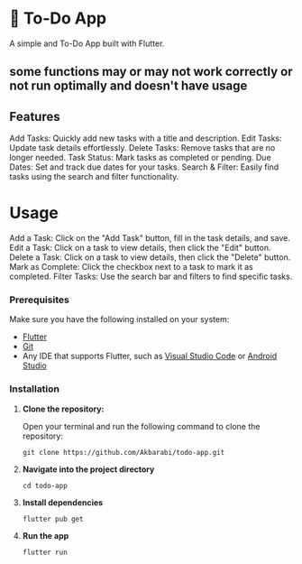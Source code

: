 # 📝 To-Do App
A simple and To-Do App built with Flutter.

## some functions may or may not work correctly or not run optimally and doesn't have usage

## Features
Add Tasks: Quickly add new tasks with a title and description.
Edit Tasks: Update task details effortlessly.
Delete Tasks: Remove tasks that are no longer needed.
Task Status: Mark tasks as completed or pending.
Due Dates: Set and track due dates for your tasks.
Search & Filter: Easily find tasks using the search and filter functionality.

# Usage
Add a Task: Click on the "Add Task" button, fill in the task details, and save.
Edit a Task: Click on a task to view details, then click the "Edit" button.
Delete a Task: Click on a task to view details, then click the "Delete" button.
Mark as Complete: Click the checkbox next to a task to mark it as completed.
Filter Tasks: Use the search bar and filters to find specific tasks.

### Prerequisites

Make sure you have the following installed on your system:

- [Flutter](https://flutter.dev/docs/get-started/install)
- [Git](https://git-scm.com/)
- Any IDE that supports Flutter, such as [Visual Studio Code](https://code.visualstudio.com/) or [Android Studio](https://developer.android.com/studio)

### Installation

1. **Clone the repository:**

   Open your terminal and run the following command to clone the repository:

   ```
   git clone https://github.com/Akbarabi/todo-app.git
   ```

2. **Navigate into the project directory**

   ```
   cd todo-app
   ```

3. **Install dependencies**

   ```
   flutter pub get
   ```

4. **Run the app**

   ```
   flutter run
   ```
